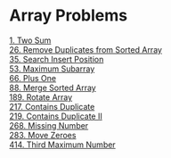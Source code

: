 # Array Problems

[1. Two Sum]()</br>
[26. Remove Duplicates from Sorted Array]()</br>
[35. Search Insert Position]()</br>
[53. Maximum Subarray]()</br>
[66. Plus One]()</br>
[88. Merge Sorted Array](https://leetcode.com/problems/merge-sorted-array/)</br>
[189. Rotate Array]()</br>
[217. Contains Duplicate]()</br>
[219. Contains Duplicate II]()</br>
[268. Missing Number]()</br>
[283. Move Zeroes]()</br>
[414. Third Maximum Number]()</br>